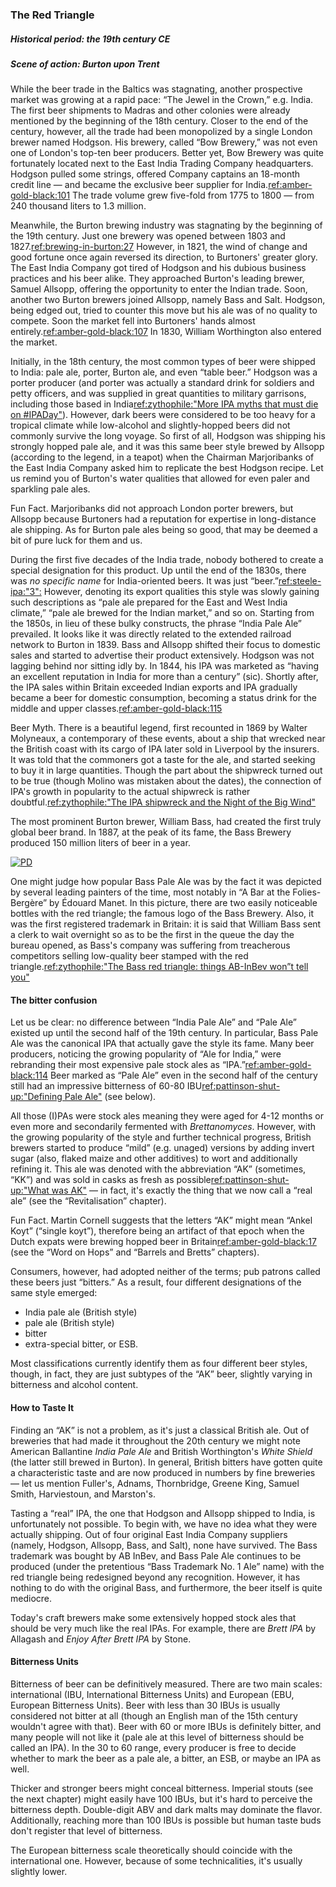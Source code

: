 ### The Red Triangle
##### Historical period: the 19th century CE
##### Scene of action: Burton upon Trent

While the beer trade in the Baltics was stagnating, another prospective market was growing at a rapid pace: “The Jewel in the Crown,” e.g. India. The first beer shipments to Madras and other colonies were already mentioned by the beginning of the 18th century. Closer to the end of the century, however, all the trade had been monopolized by a single London brewer named Hodgson. His brewery, called “Bow Brewery,” was not even one of London's top-ten beer producers. Better yet, Bow Brewery was quite fortunately located next to the East India Trading Company headquarters. Hodgson pulled some strings, offered Company captains an 18-month credit line — and became the exclusive beer supplier for India.[ref:amber-gold-black:101]() The trade volume grew five-fold from 1775 to 1800 — from 240 thousand liters to 1.3 million.

Meanwhile, the Burton brewing industry was stagnating by the beginning of the 19th century. Just one brewery was opened between 1803 and 1827.[ref:brewing-in-burton:27]() However, in 1821, the wind of change and good fortune once again reversed its direction, to Burtoners' greater glory. The East India Company got tired of Hodgson and his dubious business practices and his beer alike. They approached Burton's leading brewer, Samuel Allsopp, offering the opportunity to enter the Indian trade. Soon, another two Burton brewers joined Allsopp, namely Bass and Salt. Hodgson, being edged out, tried to counter this move but his ale was of no quality to compete. Soon the market fell into Burtoners' hands almost entirely.[ref:amber-gold-black:107]() In 1830, William Worthington also entered the market.

Initially, in the 18th century, the most common types of beer were shipped to India: pale ale, porter, Burton ale, and even “table beer.” Hodgson was a porter producer (and porter was actually a standard drink for soldiers and petty officers, and was supplied in great quantities to military garrisons, including those based in India[ref:zythophile:"More IPA myths that must die on #IPADay"](https://zythophile.co.uk/2012/08/02/more-ipa-myths-that-must-die-on-ipaday/)). However, dark beers were considered to be too heavy for a tropical climate while low-alcohol and slightly-hopped beers did not commonly survive the long voyage. So first of all, Hodgson was shipping his strongly hopped pale ale, and it was this same beer style brewed by Allsopp (according to the legend, in a teapot) when the Chairman Marjoribanks of the East India Company asked him to replicate the best Hodgson recipe. Let us remind you of Burton's water qualities that allowed for even paler and sparkling pale ales.

Fun Fact. Marjoribanks did not approach London porter brewers, but Allsopp because Burtoners had a reputation for expertise in long-distance ale shipping. As for Burton pale ales being so good, that may be deemed a bit of pure luck for them and us.

During the first five decades of the India trade, nobody bothered to create a special designation for this product. Up until the end of the 1830s, there was *no specific name* for India-oriented beers. It was just “beer.”[ref:steele-ipa:"3":]() However, denoting its export qualities this style was slowly gaining such descriptions as “pale ale prepared for the East and West India climate,” “pale ale brewed for the Indian market,” and so on. Starting from the 1850s, in lieu of these bulky constructs, the phrase “India Pale Ale” prevailed. It looks like it was directly related to the extended railroad network to Burton in 1839. Bass and Allsopp shifted their focus to domestic sales and started to advertise their product extensively. Hodgson was not lagging behind nor sitting idly by. In 1844, his IPA was marketed as “having an excellent reputation in India for more than a century” (sic). Shortly after, the IPA sales within Britain exceeded Indian exports and IPA gradually became a beer for domestic consumption, becoming a status drink for the middle and upper classes.[ref:amber-gold-black:115]()

Beer Myth. There is a beautiful legend, first recounted in 1869 by Walter Molyneaux, a contemporary of these events, about a ship that wrecked near the British coast with its cargo of IPA later sold in Liverpool by the insurers. It was told that the commoners got a taste for the ale, and started seeking to buy it in large quantities. Though the part about the shipwreck turned out to be true (though Molino was mistaken about the dates), the connection of IPA's growth in popularity to the actual shipwreck is rather doubtful.[ref:zythophile:"The IPA shipwreck and the Night of the Big Wind"](https://zythophile.co.uk/2015/10/12/the-ipa-shipwreck-and-the-night-of-the-big-wind/)

The most prominent Burton brewer, William Bass, had created the first truly global beer brand. In 1887, at the peak of its fame, the Bass Brewery produced 150 million liters of beer in a year.

[![PD](/img/un-bar-aux-folies-bergere.jpg "Édouard Manet. A Bar at the Folies-Bergère, 1882")]()

One might judge how popular Bass Pale Ale was by the fact it was depicted by several leading painters of the time, most notably in “A Bar at the Folies-Bergère” by Édouard Manet. In this picture, there are two easily noticeable bottles with the red triangle; the famous logo of the Bass Brewery. Also, it was the first registered trademark in Britain: it is said that William Bass sent a clerk to wait overnight so as to be the first in the queue the day the bureau opened, as Bass's company was suffering from treacherous competitors selling low-quality beer stamped with the red triangle.[ref:zythophile:"The Bass red triangle: things AB-InBev won”t tell you"](https://zythophile.co.uk/2013/06/28/the-bass-red-triangle-things-ab-inbev-wont-tell-you/)

#### The bitter confusion

Let us be clear: no difference between “India Pale Ale” and “Pale Ale” existed up until the second half of the 19th century. In particular, Bass Pale Ale was the canonical IPA that actually gave the style its fame. Many beer producers, noticing the growing popularity of “Ale for India,” were rebranding their most expensive pale stock ales as “IPA.”[ref:amber-gold-black:114]() Beer marked as “Pale Ale” even in the second half of the century still had an impressive bitterness of 60-80 IBU[ref:pattinson-shut-up:"Defining Pale Ale"](http://barclayperkins.blogspot.com/2021/09/defining-pale-ale.html) (see below).

All those (I)PAs were stock ales meaning they were aged for 4-12 months or even more and secondarily fermented with *Brettanomyces*. However, with the growing popularity of the style and further technical progress, British brewers started to produce “mild” (e.g. unaged) versions by adding invert sugar (also, flaked maize and other additives) to wort and additionally refining it. This ale was denoted with the abbreviation “AK” (sometimes, “KK”) and was sold in casks as fresh as possible[ref:pattinson-shut-up:"What was AK"](http://barclayperkins.blogspot.com/2021/06/what-was-ak.html) — in fact, it's exactly the thing that we now call a “real ale” (see the “Revitalisation” chapter).

Fun Fact. Martin Cornell suggests that the letters “AK” might mean “Ankel Koyt” (“single koyt”), therefore being an artifact of that epoch when the Dutch expats were brewing hopped beer in Britain[ref:amber-gold-black:17]() (see the “Word on Hops” and “Barrels and Bretts” chapters).

Consumers, however, had adopted neither of the terms; pub patrons called these beers just “bitters.” As a result, four different designations of the same style emerged:
  * India pale ale (British style)
  * pale ale (British style)
  * bitter
  * extra-special bitter, or ESB.

Most classifications currently identify them as four different beer styles, though, in fact, they are just subtypes of the “AK” beer, slightly varying in bitterness and alcohol content.

#### How to Taste It

Finding an “AK” is not a problem, as it's just a classical British ale. Out of breweries that had made it throughout the 20th century we might note American Ballantine *India Pale Ale* and British Worthington's *White Shield* (the latter still brewed in Burton). In general, British bitters have gotten quite a characteristic taste and are now produced in numbers by fine breweries — let us mention Fuller's, Adnams, Thornbridge, Greene King, Samuel Smith, Harviestoun, and Marston's.

Tasting a “real” IPA, the one that Hodgson and Allsopp shipped to India, is unfortunately not possible. To begin with, we have no idea what they were actually shipping. Out of four original East India Company suppliers (namely, Hodgson, Allsopp, Bass, and Salt), none have survived. The Bass trademark was bought by AB InBev, and Bass Pale Ale continues to be produced (under the pretentious “Bass Trademark No. 1 Ale” name) with the red triangle being redesigned beyond any recognition. However, it has nothing to do with the original Bass, and furthermore, the beer itself is quite mediocre.

Today's craft brewers make some extensively hopped stock ales that should be very much like the real IPAs. For example, there are *Brett IPA* by Allagash and *Enjoy After Brett IPA* by Stone.

#### Bitterness Units

Bitterness of beer can be definitively measured. There are two main scales: international (IBU, International Bitterness Units) and European (EBU, European Bitterness Units). Beer with less than 30 IBUs is usually considered not bitter at all (though an English man of the 15th century wouldn't agree with that). Beer with 60 or more IBUs is definitely bitter, and many people will not like it (pale ale at this level of bitterness should be called an IPA). In the 30 to 60 range, every producer is free to decide whether to mark the beer as a pale ale, a bitter, an ESB, or maybe an IPA as well.

Thicker and stronger beers might conceal bitterness. Imperial stouts (see the next chapter) might easily have 100 IBUs, but it's hard to perceive the bitterness depth. Double-digit ABV and dark malts may dominate the flavor. Additionally, reaching more than 100 IBUs is possible but human taste buds don't register that level of bitterness.

The European bitterness scale theoretically should coincide with the international one. However, because of some technicalities, it's usually slightly lower.